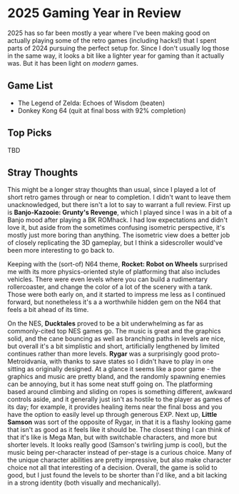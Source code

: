 # 2025 Gaming Year in Review

2025 has so far been mostly a year where I've been making good on actually playing some of the retro games (including hacks!) that I spent parts of 2024 pursuing the perfect setup for. Since I don't usually log those in the same way, it looks a bit like a lighter year for gaming than it actually was. But it has been light on _modern_ games.

## Game List

- The Legend of Zelda: Echoes of Wisdom (beaten)
- Donkey Kong 64 (quit at final boss with 92% completion)

## Top Picks

TBD

## Stray Thoughts

This might be a longer stray thoughts than usual, since I played a lot of short retro games through or near to completion. I didn't want to leave them unacknowledged, but there isn't a lot to say to warrant a full review. First up is **Banjo-Kazooie: Grunty's Revenge**, which I played since I was in a bit of a Banjo mood after playing a BK ROMhack. I had low expectations and didn't love it, but aside from the sometimes confusing isometric perspective, it's mostly just more boring than anything. The isometric view does a better job of closely replicating the 3D gameplay, but I think a sidescroller would've been more interesting to go back to.

Keeping with the (sort-of) N64 theme, **Rocket: Robot on Wheels** surprised me with its more physics-oriented style of platforming that also includes vehicles. There were even levels where you can build a rudimentary rollercoaster, and change the color of a lot of the scenery with a tank. Those were both early on, and it started to impress me less as I continued forward, but nonetheless it's a a worthwhile hidden gem on the N64 that feels a bit ahead of its time.

On the NES, **Ducktales** proved to be a bit underwhelming as far as commonly-cited top NES games go. The music is great and the graphics solid, and the cane bouncing as well as branching paths in levels are nice, but overall it's a bit simplistic and short, artificially lengthened by limited continues rather than more levels. **Rygar** was a surprisingly good proto-Metroidvania, with thanks to save states so I didn't have to play in one sitting as originally designed. At a glance it seems like a poor game - the graphics and music are pretty bland, and the randomly spawning enemies can be annoying, but it has some neat stuff going on. The platforming based around climbing and sliding on ropes is something different, awkward controls aside, and it generally just isn't as hostile to the player as games of its day; for example, it provides healing items near the final boss and you have the option to easily level up through generous EXP. Next up, **Little Samson** was sort of the opposite of Rygar, in that it is a flashy looking game that isn't as good as it feels like it should be. The closest thing I can think of that it's like is Mega Man, but with switchable characters, and more but shorter levels. It looks really good (Samson's twirling jump is cool), but the music being per-character instead of per-stage is a curious choice. Many of the unique character abilities are pretty impressive, but also make character choice not all that interesting of a decision. Overall, the game is solid to good, but I just found the levels to be shorter than I'd like, and a bit lacking in a strong identity (both visually and mechanically).